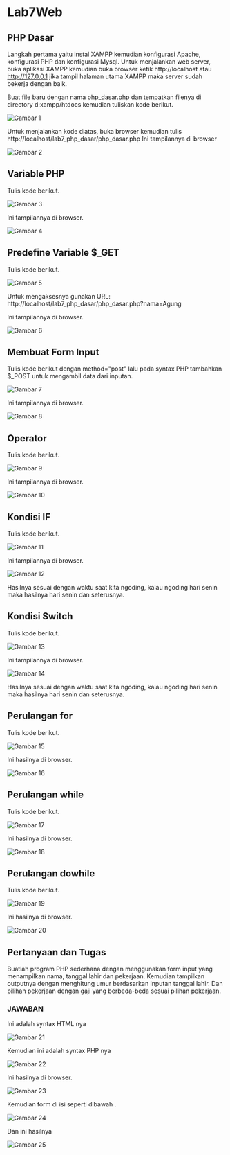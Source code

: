 # Lab7Web

## PHP Dasar

Langkah pertama yaitu instal XAMPP kemudian konfigurasi Apache, konfigurasi PHP dan konfigurasi Mysql.
Untuk menjalankan web server, buka aplikasi XAMPP kemudian buka browser ketik http://localhost atau http://127.0.0.1 jika tampil halaman utama XAMPP maka server sudah bekerja dengan baik.

Buat file baru dengan nama php_dasar.php dan tempatkan filenya di directory d:xampp/htdocs kemudian tuliskan kode berikut.

![Gambar 1](screenshoot/ss1a.png)

Untuk menjalankan kode diatas, buka browser kemudian tulis http://localhost/lab7_php_dasar/php_dasar.php
Ini tampilannya di browser

![Gambar 2](screenshoot/ss1b.png)

## Variable PHP

Tulis kode berikut.

![Gambar 3](screenshoot/ss2a.png)

Ini tampilannya di browser.

![Gambar 4](screenshoot/ss2b.png)

## Predefine Variable $\_GET

Tulis kode berikut.

![Gambar 5](screenshoot/ss3a.png)

Untuk mengaksesnya gunakan URL: http://localhost/lab7_php_dasar/php_dasar.php?nama=Agung

Ini tampilannya di browser.

![Gambar 6](screenshoot/ss3b.png)

## Membuat Form Input

Tulis kode berikut dengan method="post" lalu pada syntax PHP tambahkan $\_POST untuk mengambil data dari inputan.

![Gambar 7](screenshoot/ss4a.png)

Ini tampilannya di browser.

![Gambar 8](screenshoot/ss4b.png)

## Operator

Tulis kode berikut.

![Gambar 9](screenshoot/ss5a.png)

Ini tampilannya di browser.

![Gambar 10](screenshoot/ss5b.png)

## Kondisi IF

Tulis kode berikut.

![Gambar 11](screenshoot/ss6a.png)

Ini tampilannya di browser.

![Gambar 12](screenshoot/ss6b.png)

Hasilnya sesuai dengan waktu saat kita ngoding, kalau ngoding hari senin maka hasilnya hari senin dan seterusnya.

## Kondisi Switch

Tulis kode berikut.

![Gambar 13](screenshoot/ss7a.png)

Ini tampilannya di browser.

![Gambar 14](screenshoot/ss7b.png)

Hasilnya sesuai dengan waktu saat kita ngoding, kalau ngoding hari senin maka hasilnya hari senin dan seterusnya.

## Perulangan for

Tulis kode berikut.

![Gambar 15](screenshoot/ss8a.png)

Ini hasilnya di browser.

![Gambar 16](screenshoot/ss8b.png)

## Perulangan while

Tulis kode berikut.

![Gambar 17](screenshoot/ss9a.png)

Ini hasilnya di browser.

![Gambar 18](screenshoot/ss9b.png)

## Perulangan dowhile

Tulis kode berikut.

![Gambar 19](screenshoot/ss10a.png)

Ini hasilnya di browser.

![Gambar 20](screenshoot/ss10b.png)

## Pertanyaan dan Tugas

Buatlah program PHP sederhana dengan menggunakan form input yang menampilkan
nama, tanggal lahir dan pekerjaan. Kemudian tampilkan outputnya dengan menghitung
umur berdasarkan inputan tanggal lahir. Dan pilihan pekerjaan dengan gaji yang
berbeda-beda sesuai pilihan pekerjaan.

### JAWABAN

Ini adalah syntax HTML nya

![Gambar 21](screenshoot/ss11a.png)

Kemudian ini adalah syntax PHP nya

![Gambar 22](screenshoot/ss11b.png)

Ini hasilnya di browser.

![Gambar 23](screenshoot/ss11c.png)

Kemudian form di isi seperti dibawah .

![Gambar 24](screenshoot/ss11d.png)

Dan ini hasilnya

![Gambar 25](screenshoot/ss11e.png)
